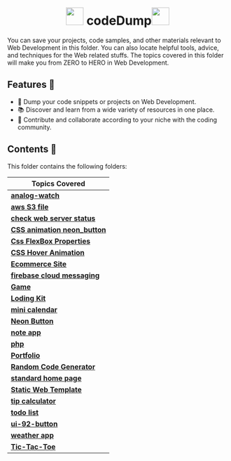 <h1 align="center">
  <img src="https://octodex.github.com/images/original.png" width="40" /> codeDump<img src="https://octodex.github.com/images/original.png" width="40" />
</h1>
<p>
You can save your projects, code samples, and other materials relevant to Web Development in this folder. You can also locate helpful tools, advice, and techniques for the Web related stuffs. The topics covered in this folder will make you from ZERO to HERO in Web Development.
</p>

## Features 💪

- 📁 Dump your code snippets or projects on Web Development.
- 📚 Discover and learn from a wide variety of resources in one place.
- 🌟 Contribute and collaborate according to your niche with the coding community.

## Contents 📖

This folder contains the following folders:

| Topics Covered                                             |
| ---------------------------------------------------------- |
| **[analog-watch](analog-watch)**                           |
| **[aws S3 file](aws_S3_file_upload)**                      |
| **[check web server status](check_web_server_status)**     |
| **[CSS animation neon_button](CSS_animation_neon_button)** |
| **[Css FlexBox Properties](Css_FlexBox_Properties)**       |
| **[CSS Hover Animation](CSS_Hover_Animation)**             |
| **[Ecommerce Site](EcommerceSite)**                        |
| **[firebase cloud messaging](firebase_cloud_messaging)**   |
| **[Game](game)**                                           |
| **[Loding Kit](Loding_Kit)**                               |
| **[mini calendar](mini-calendar)**                         |
| **[Neon Button](Neon_Button)**                             |
| **[note app](note-app)**                                   |
| **[php](php)**                                             |
| **[Portfolio](Portfolio)**                                 |
| **[Random Code Generator](Random-Code-Generator)**         |
| **[standard home page](standard_home_page)**               |
| **[Static Web Template](Static_WebTemplate)**              |
| **[tip calculator](tip-calculator)**                       |
| **[todo list](todo-list)**                                 |
| **[ui-92-button](ui-92-button)**                           |
| **[weather app](weather-app)**                             |
| **[Tic-Tac-Toe](Tic-Tac-Toe)**                             |

